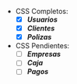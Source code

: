 - CSS Completos:
  - [x] **_Usuarios_**
  - [x] **_Clientes_**
  - [x] **_Polizas_**
- CSS Pendientes:
  - [ ] **_Empresas_**
  - [ ] **_Caja_**
  - [ ] **_Pagos_**
